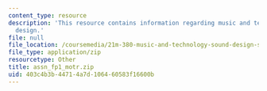 ```yaml
---
content_type: resource
description: 'This resource contains information regarding music and technology: Sound
  design.'
file: null
file_location: /coursemedia/21m-380-music-and-technology-sound-design-spring-2016/403c4b3b44714a7d106460583f16600b_assn_fp1_motr.zip
file_type: application/zip
resourcetype: Other
title: assn_fp1_motr.zip
uid: 403c4b3b-4471-4a7d-1064-60583f16600b
---
```

